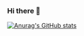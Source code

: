 ### Hi there 👋

[![Anurag's GitHub stats](https://github-readme-stats.vercel.app/api?SebastiT=anuraghazra)](https://github.com/anuraghazra/github-readme-stats)

<!--
**SebastiT/SebastiT** is a ✨ _special_ ✨ repository because its `README.md` (this file) appears on your GitHub profile.

Here are some ideas to get you started:

- 🔭 I’m currently working on ...
- 🌱 I’m currently learning ...
- 👯 I’m looking to collaborate on ...
- 🤔 I’m looking for help with ...
- 💬 Ask me about ...
- 📫 How to reach me: ...
- 😄 Pronouns: ...
- ⚡ Fun fact: ...
-->
